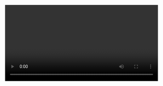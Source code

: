 <!DOCTYPE html>
<html>
   <body>
       <video autoplay loop width="100%">

    <source src="MonkeyGod.mp4"
            type="video/mp4">
            
   </body>
</html>
